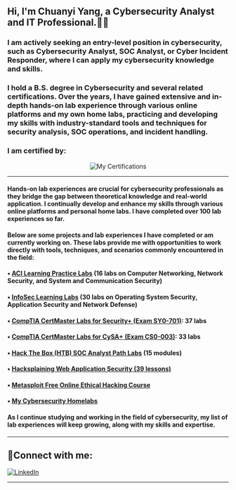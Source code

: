 <h2>Hi, I'm Chuanyi Yang, a Cybersecurity Analyst and IT Professional.👨‍💻</h2>

<h3>I am actively seeking an entry-level position in cybersecurity, such as Cybersecurity Analyst, SOC Analyst, or Cyber Incident Responder, where I can apply my cybersecurity knowledge and skills.</h3>

<h3>I hold a B.S. degree in Cybersecurity and several related certifications. Over the years, I have gained extensive and in-depth hands-on lab experience through various online platforms and my own home labs, practicing and developing my skills with industry-standard tools and techniques for security analysis, SOC operations, and incident handling. </h3>

<h3>I am certified by:</h3>
<p align="center">
<img src="https://i.imgur.com/h3EZJ2K.png" alt="My Certifications"/>
</p>

<hr>

<h4>Hands-on lab experiences are crucial for cybersecurity professionals as they bridge the gap between theoretical knowledge and real-world application. I continually develop and enhance my skills through various online platforms and personal home labs. I have completed over 100 lab experiences so far. </h4>

<h4>Below are some projects and lab experiences I have completed or am currently working on. These labs provide me with opportunities to work directly with tools, techniques, and scenarios commonly encountered in the field:</h4>

<h4>• <u><a href="https://github.com/cyyang75/aci-practice-labs" target="_blank">ACI Learning Practice Labs</a></u> (16 labs on Computer Networking, Network Security, and System and Communication Security)</h4>

<h4>• <u><a href="https://github.com/cyyang75/infosec-learning-labs" target="_blank">InfoSec Learning Labs</a></u> (30 labs on Operating System Security, Application Security and Network Defense)</h4>

<h4>• <u><a href="https://github.com/cyyang75/comptia-certmaster-labs-for-security" target="_blank">CompTIA CertMaster Labs for Security+ (Exam SY0-701)</a></u>: 37 labs</h4>

<h4>• <u><a href="https://github.com/cyyang75/comptia-certmaster-labs-for-cysa" target="_blank">CompTIA CertMaster Labs for CySA+ (Exam CS0-003)</a></u>: 33 labs</h4>

<h4>• <u><a href="https://github.com/cyyang75/hackthebox-cdsa" target="_blank">Hack The Box (HTB) SOC Analyst Path Labs</a></u> (15 modules)</h4>

<h4>• <u><a href="https://github.com/cyyang75/hacksplaining-web-application-security" target="_blank">Hacksplaining Web Application Security</a> (39 lessons) </u></h4>

<h4>• <u><a href="https://github.com/cyyang75/metasploit-free-online-ethical-hacking-course" target="_blank">Metasploit Free Online Ethical Hacking Course</a></u></h4>

<h4>• <u><a href="https://github.com/cyyang75/my-homelabs" target="_blank">My Cybersecurity Homelabs</a></u></h4>

<h4>As I continue studying and working in the field of cybersecurity, my list of lab experiences will keep growing, along with my skills and expertise.</h4>

<hr>
<h2>🤳Connect with me:</h2>
<a href="https://www.linkedin.com/in/chuanyi-yang" target="_blank">
  <img src="https://img.shields.io/badge/LinkedIn-Profile-blue?style=flat&logo=linkedin" alt="LinkedIn">
</a>

<hr>
